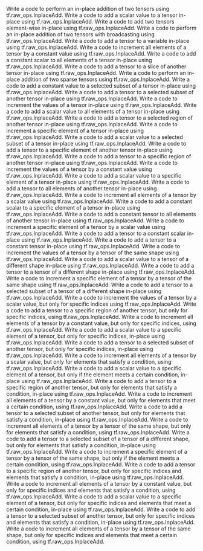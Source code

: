 Write a code to perform an in-place addition of two tensors using tf.raw_ops.InplaceAdd.
Write a code to add a scalar value to a tensor in-place using tf.raw_ops.InplaceAdd.
Write a code to add two tensors element-wise in-place using tf.raw_ops.InplaceAdd.
Write a code to perform an in-place addition of two tensors with broadcasting using tf.raw_ops.InplaceAdd.
Write a code to add a tensor to a variable in-place using tf.raw_ops.InplaceAdd.
Write a code to increment all elements of a tensor by a constant value using tf.raw_ops.InplaceAdd.
Write a code to add a constant scalar to all elements of a tensor in-place using tf.raw_ops.InplaceAdd.
Write a code to add a tensor to a slice of another tensor in-place using tf.raw_ops.InplaceAdd.
Write a code to perform an in-place addition of two sparse tensors using tf.raw_ops.InplaceAdd.
Write a code to add a constant value to a selected subset of a tensor in-place using tf.raw_ops.InplaceAdd.
Write a code to add a tensor to a selected subset of another tensor in-place using tf.raw_ops.InplaceAdd.
Write a code to increment the values of a tensor in-place using tf.raw_ops.InplaceAdd.
Write a code to add a scalar value to all elements of a tensor in-place using tf.raw_ops.InplaceAdd.
Write a code to add a tensor to a selected region of another tensor in-place using tf.raw_ops.InplaceAdd.
Write a code to increment a specific element of a tensor in-place using tf.raw_ops.InplaceAdd.
Write a code to add a scalar value to a selected subset of a tensor in-place using tf.raw_ops.InplaceAdd.
Write a code to add a tensor to a specific element of another tensor in-place using tf.raw_ops.InplaceAdd.
Write a code to add a tensor to a specific region of another tensor in-place using tf.raw_ops.InplaceAdd.
Write a code to increment the values of a tensor by a constant value using tf.raw_ops.InplaceAdd.
Write a code to add a scalar value to a specific element of a tensor in-place using tf.raw_ops.InplaceAdd.
Write a code to add a tensor to all elements of another tensor in-place using tf.raw_ops.InplaceAdd.
Write a code to increment all elements of a tensor by a scalar value using tf.raw_ops.InplaceAdd.
Write a code to add a constant scalar to a specific element of a tensor in-place using tf.raw_ops.InplaceAdd.
Write a code to add a constant tensor to all elements of another tensor in-place using tf.raw_ops.InplaceAdd.
Write a code to increment a specific element of a tensor by a scalar value using tf.raw_ops.InplaceAdd.
Write a code to add a tensor to a constant scalar in-place using tf.raw_ops.InplaceAdd.
Write a code to add a tensor to a constant tensor in-place using tf.raw_ops.InplaceAdd.
Write a code to increment the values of a tensor by a tensor of the same shape using tf.raw_ops.InplaceAdd.
Write a code to add a scalar value to a tensor of a different shape in-place using tf.raw_ops.InplaceAdd.
Write a code to add a tensor to a tensor of a different shape in-place using tf.raw_ops.InplaceAdd.
Write a code to increment a specific element of a tensor by a tensor of the same shape using tf.raw_ops.InplaceAdd.
Write a code to add a tensor to a selected subset of a tensor of a different shape in-place using tf.raw_ops.InplaceAdd.
Write a code to increment the values of a tensor by a scalar value, but only for specific indices using tf.raw_ops.InplaceAdd.
Write a code to add a tensor to a specific region of another tensor, but only for specific indices, using tf.raw_ops.InplaceAdd.
Write a code to increment all elements of a tensor by a constant value, but only for specific indices, using tf.raw_ops.InplaceAdd.
Write a code to add a scalar value to a specific element of a tensor, but only for specific indices, in-place using tf.raw_ops.InplaceAdd.
Write a code to add a tensor to a selected subset of another tensor, but only for specific indices, in-place using tf.raw_ops.InplaceAdd.
Write a code to increment all elements of a tensor by a scalar value, but only for elements that satisfy a condition, using tf.raw_ops.InplaceAdd.
Write a code to add a scalar value to a specific element of a tensor, but only if the element meets a certain condition, in-place using tf.raw_ops.InplaceAdd.
Write a code to add a tensor to a specific region of another tensor, but only for elements that satisfy a condition, in-place using tf.raw_ops.InplaceAdd.
Write a code to increment all elements of a tensor by a constant value, but only for elements that meet a certain condition, using tf.raw_ops.InplaceAdd.
Write a code to add a tensor to a selected subset of another tensor, but only for elements that satisfy a condition, in-place using tf.raw_ops.InplaceAdd.
Write a code to increment all elements of a tensor by a tensor of the same shape, but only for elements that satisfy a condition, using tf.raw_ops.InplaceAdd.
Write a code to add a tensor to a selected subset of a tensor of a different shape, but only for elements that satisfy a condition, in-place using tf.raw_ops.InplaceAdd.
Write a code to increment a specific element of a tensor by a tensor of the same shape, but only if the element meets a certain condition, using tf.raw_ops.InplaceAdd.
Write a code to add a tensor to a specific region of another tensor, but only for specific indices and elements that satisfy a condition, in-place using tf.raw_ops.InplaceAdd.
Write a code to increment all elements of a tensor by a constant value, but only for specific indices and elements that satisfy a condition, using tf.raw_ops.InplaceAdd.
Write a code to add a scalar value to a specific element of a tensor, but only for specific indices and elements that meet a certain condition, in-place using tf.raw_ops.InplaceAdd.
Write a code to add a tensor to a selected subset of another tensor, but only for specific indices and elements that satisfy a condition, in-place using tf.raw_ops.InplaceAdd.
Write a code to increment all elements of a tensor by a tensor of the same shape, but only for specific indices and elements that meet a certain condition, using tf.raw_ops.InplaceAdd.